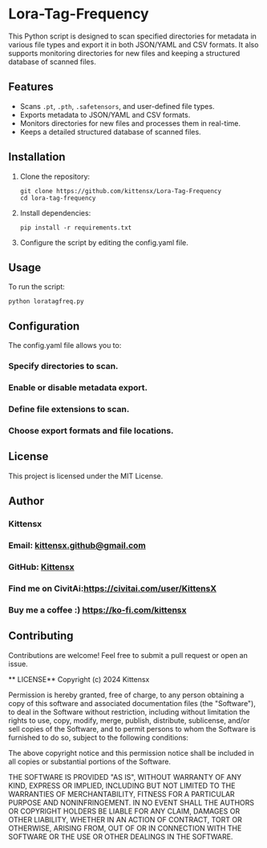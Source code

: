 # Lora-Tag-Frequency
This Python script is designed to scan specified directories for metadata in various file types and export it in both JSON/YAML and CSV formats. It also supports monitoring directories for new files and keeping a structured database of scanned files.

## Features
- Scans `.pt`, `.pth`, `.safetensors`, and user-defined file types.
- Exports metadata to JSON/YAML and CSV formats.
- Monitors directories for new files and processes them in real-time.
- Keeps a detailed structured database of scanned files.

## Installation
1. Clone the repository:
   ```
   git clone https://github.com/kittensx/Lora-Tag-Frequency
   cd lora-tag-frequency
   ```
2. Install dependencies:
   ```
   pip install -r requirements.txt
   ```
3. Configure the script by editing the config.yaml file.


## Usage
To run the script:

   ```
   python loratagfreq.py
   ```

## Configuration
The config.yaml file allows you to:

### Specify directories to scan.
### Enable or disable metadata export.
### Define file extensions to scan.
### Choose export formats and file locations.

## License
This project is licensed under the MIT License.

## Author
###     Kittensx
###     Email: kittensx.github@gmail.com
###     GitHub: [Kittensx](https://github.com/Kittensx/Lora-Tag-Frequency)
###     Find me on CivitAi:https://civitai.com/user/KittensX
###     Buy me a coffee :)  https://ko-fi.com/kittensx

## Contributing
Contributions are welcome! Feel free to submit a pull request or open an issue.

** LICENSE**
Copyright (c) 2024 Kittensx

Permission is hereby granted, free of charge, to any person obtaining a copy
of this software and associated documentation files (the "Software"), to deal
in the Software without restriction, including without limitation the rights
to use, copy, modify, merge, publish, distribute, sublicense, and/or sell
copies of the Software, and to permit persons to whom the Software is
furnished to do so, subject to the following conditions:

The above copyright notice and this permission notice shall be included in all
copies or substantial portions of the Software.

THE SOFTWARE IS PROVIDED "AS IS", WITHOUT WARRANTY OF ANY KIND, EXPRESS OR
IMPLIED, INCLUDING BUT NOT LIMITED TO THE WARRANTIES OF MERCHANTABILITY,
FITNESS FOR A PARTICULAR PURPOSE AND NONINFRINGEMENT. IN NO EVENT SHALL THE
AUTHORS OR COPYRIGHT HOLDERS BE LIABLE FOR ANY CLAIM, DAMAGES OR OTHER
LIABILITY, WHETHER IN AN ACTION OF CONTRACT, TORT OR OTHERWISE, ARISING FROM,
OUT OF OR IN CONNECTION WITH THE SOFTWARE OR THE USE OR OTHER DEALINGS IN THE
SOFTWARE.

